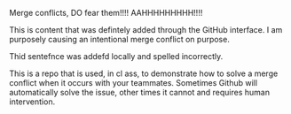 Merge conflicts, DO fear them!!!! AAHHHHHHHHH!!!!

This is content that was defintely added through the GitHub interface. I am purposely causing an intentional merge conflict on purpose.

Thid sentefnce was addefd locally and spelled incorrectly.

This is a repo that is used, in cl ass, to demonstrate how to solve a merge conflict when it occurs with your teammates. Sometimes Github will automatically solve the issue, other times it cannot and requires human intervention.
